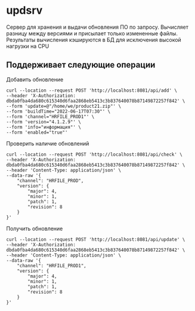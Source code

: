 # updsrv
Сервер для хранения и выдачи обновления ПО по запросу. Вычисляет разницу между версиями и присылает только измененные файлы. Результаты вычисления кэшируются в БД для исключения высокой нагрузки на CPU

## Поддерживает следующие операции

Добавить обновление

    curl --location --request POST 'http://localhost:8081/api/add' \
    --header 'X-Authorization: dbda0fba4da680c615340d6faa2868eb5413c3b837640078b87149872257f842' \
    --form 'update=@"/home/we/product21.zip"' \
    --form 'buildTime="2022-06-17T07:30"' \
    --form 'channel="HRFILE_PROD1"' \
    --form 'version="4.1.2.9"' \
    --form 'info="информация"' \
    --form 'enabled="true"'
    
Проверить наличие обновлений

    curl --location --request POST 'http://localhost:8081/api/check' \
    --header 'X-Authorization: dbda0fba4da680c615340d6faa2868eb5413c3b837640078b87149872257f842' \
    --header 'Content-Type: application/json' \
    --data-raw '{
        "channel": "HRFILE_PROD",
        "version": {
            "major": 4,
            "minor": 1,
            "patch": 1,
            "revision": 8
        }
    }'

Получить обновление

    curl --location --request POST 'http://localhost:8081/api/update' \
    --header 'X-Authorization: dbda0fba4da680c615340d6faa2868eb5413c3b837640078b87149872257f842' \
    --header 'Content-Type: application/json' \
    --data-raw '{
        "channel": "HRFILE_PROD1",
        "version": {
            "major": 4,
            "minor": 1,
            "patch": 1,
            "revision": 8
        }
    }'
